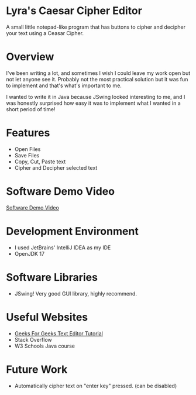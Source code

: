 # Lyra's Caesar Cipher Editor
A small little notepad-like program that has buttons to cipher and decipher your text using a Ceasar Cipher.

# Overview
I've been writing a lot, and sometimes I wish I could leave my work open but not let anyone see it. Probably not the most practical solution but it was fun to implement and that's what's important to me.

I wanted to write it in Java because JSwing looked interesting to me, and I was honestly surprised how easy it was to implement what I wanted in a short period of time!

# Features
- Open Files
- Save Files
- Copy, Cut, Paste text
- Cipher and Decipher selected text

# Software Demo Video
[Software Demo Video](https://streamable.com/r3ueaq)

# Development Environment
- I used JetBrains' IntelliJ IDEA as my IDE
- OpenJDK 17

# Software Libraries
- JSwing! Very good GUI library, highly recommend.

# Useful Websites
- [Geeks For Geeks Text Editor Tutorial](https://www.geeksforgeeks.org/java-swing-create-a-simple-text-editor/)
- Stack Overflow
- W3 Schools Java course

# Future Work
- Automatically cipher text on "enter key" pressed. (can be disabled)
